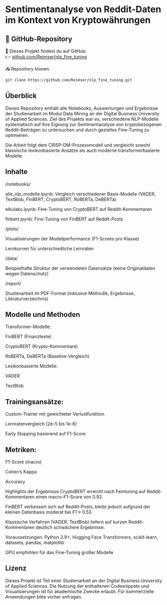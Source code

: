 # Sentimentanalyse von Reddit-Daten im Kontext von Kryptowährungen
## 🔗 GitHub-Repository

📁 Dieses Projekt findest du auf GitHub:  
👉 [github.com/Reimser/nlp_fine_tuning](https://github.com/Reimser/nlp_fine_tuning)

📥 Repository klonen:
```bash
git clone https://github.com/Reimser/nlp_fine_tuning.git
```
## Überblick
Dieses Repository enthält alle Notebooks, Auswertungen und Ergebnisse der Studienarbeit im Modul Data Mining an der Digital Business University of Applied Sciences.
Ziel des Projekts war es, verschiedene NLP-Modelle systematisch auf ihre Eignung zur Sentimentanalyse von kryptobezogenen Reddit-Beiträgen zu untersuchen und durch gezieltes Fine-Tuning zu optimieren.

Die Arbeit folgt dem CRISP-DM-Prozessmodell und vergleicht sowohl klassische lexikonbasierte Ansätze als auch moderne transformerbasierte Modelle.

## Inhalte
/notebooks/

alle_nlp_modelle.ipynb: Vergleich verschiedener Basis-Modelle (VADER, TextBlob, FinBERT, CryptoBERT, RoBERTa, DeBERTa)

elkulako.ipynb: Fine-Tuning von CryptoBERT auf Reddit-Kommentaren

finbert.ipynb: Fine-Tuning von FinBERT auf Reddit-Posts

/plots/

Visualisierungen der Modellperformance (F1-Scores pro Klasse)

Lernkurven für unterschiedliche Lernraten

/data/

Beispielhafte Struktur der verwendeten Datensätze (keine Originaldaten wegen Datenschutz)

/report/

Studienarbeit im PDF-Format (inklusive Methodik, Ergebnisse, Literaturverzeichnis)

## Modelle und Methoden
Transformer-Modelle:

FinBERT (Finanztexte)

CryptoBERT (Krypto-Kommentare)

RoBERTa, DeBERTa (Baseline-Vergleich)

Lexikonbasierte Modelle:

VADER

TextBlob

## Trainingsansätze:

Custom-Trainer mit gewichteter Verlustfunktion

Lernratenvergleich (2e-5 bis 1e-6)

Early Stopping basierend auf F1-Score

## Metriken:

F1-Score (macro)

Cohen’s Kappa

Accuracy

Highlights der Ergebnisse
CryptoBERT erreicht nach Feintuning auf Reddit-Kommentaren einen macro-F1-Score von 0.92.

FinBERT verbessert sich auf Reddit-Posts, bleibt jedoch aufgrund der kleinen Datenbasis moderat bei F1 ≈ 0.53.

Klassische Verfahren (VADER, TextBlob) liefern auf kurzen Reddit-Kommentaren deutlich schwächere Ergebnisse.

Voraussetzungen: Python 3.9+, Hugging Face Transformers, scikit-learn, datasets, pandas, matplotlib

GPU empfohlen für das Fine-Tuning großer Modelle

## Lizenz
Dieses Projekt ist Teil einer Studienarbeit an der Digital Business University of Applied Sciences.
Die Nutzung der enthaltenen Codesnippets und Visualisierungen ist für akademische Zwecke erlaubt.
Für kommerzielle Anwendungen bitte vorher anfragen.